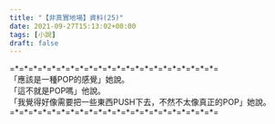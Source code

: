 ```yaml
---
title: "【非真實地場】資料(25)"
date: 2021-09-27T15:13:02+08:00
tags: [小說]
draft: false
---
```


=\*=\*=\*=\*=\*=\*=\*=\*=\*=\*=\*=\*=\*=\*=\*=\*=\*=\*=\*=\*=\*=\*=  
「應該是一種POP的感覺」她說。  
「這不就是POP嗎」他說。  
「我覺得好像需要把一些東西PUSH下去，不然不太像真正的POP」她說。  
=\*=\*=\*=\*=\*=\*=\*=\*=\*=\*=\*=\*=\*=\*=\*=\*=\*=\*=\*=\*=\*=\*=  